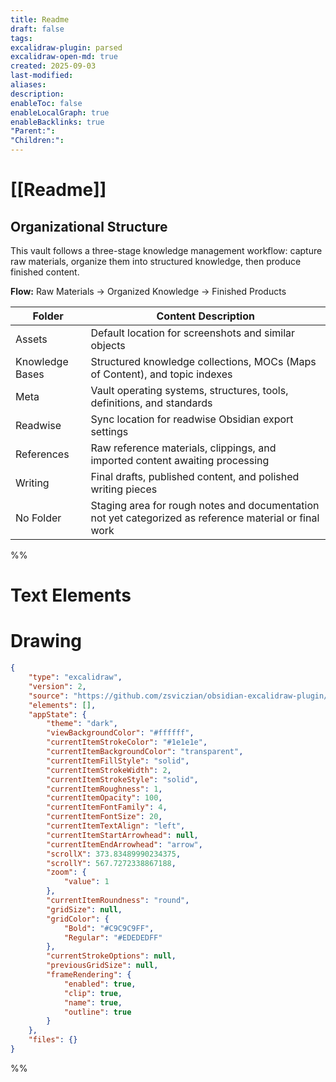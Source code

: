 ```yaml
---
title: Readme
draft: false
tags:
excalidraw-plugin: parsed
excalidraw-open-md: true
created: 2025-09-03
last-modified:
aliases:
description:
enableToc: false
enableLocalGraph: true
enableBacklinks: true
"Parent:":
"Children:":
---
```


# [[Readme]]


## Organizational Structure

This vault follows a three-stage knowledge management workflow: capture raw materials, organize them into structured knowledge, then produce finished content.

**Flow:**
Raw Materials  → Organized Knowledge → Finished Products

| **Folder**      | **Content Description**                                                                                |
| --------------- | ------------------------------------------------------------------------------------------------------ |
| Assets          | Default location for screenshots and similar objects                                                   |
| Knowledge Bases | Structured knowledge collections, MOCs (Maps of Content), and topic indexes                            |
| Meta            | Vault operating systems, structures, tools, definitions, and standards                                 |
| Readwise        | Sync location for readwise Obsidian export settings                                                    |
| References      | Raw reference materials, clippings, and imported content awaiting processing                           |
| Writing         | Final drafts, published content, and polished writing pieces                                           |
| No Folder       | Staging area for rough notes and documentation not yet categorized as reference material or final work |


%%
# Text Elements
# Drawing
```json
{
	"type": "excalidraw",
	"version": 2,
	"source": "https://github.com/zsviczian/obsidian-excalidraw-plugin/releases/tag/2.1.4",
	"elements": [],
	"appState": {
		"theme": "dark",
		"viewBackgroundColor": "#ffffff",
		"currentItemStrokeColor": "#1e1e1e",
		"currentItemBackgroundColor": "transparent",
		"currentItemFillStyle": "solid",
		"currentItemStrokeWidth": 2,
		"currentItemStrokeStyle": "solid",
		"currentItemRoughness": 1,
		"currentItemOpacity": 100,
		"currentItemFontFamily": 4,
		"currentItemFontSize": 20,
		"currentItemTextAlign": "left",
		"currentItemStartArrowhead": null,
		"currentItemEndArrowhead": "arrow",
		"scrollX": 373.83489990234375,
		"scrollY": 567.7272338867188,
		"zoom": {
			"value": 1
		},
		"currentItemRoundness": "round",
		"gridSize": null,
		"gridColor": {
			"Bold": "#C9C9C9FF",
			"Regular": "#EDEDEDFF"
		},
		"currentStrokeOptions": null,
		"previousGridSize": null,
		"frameRendering": {
			"enabled": true,
			"clip": true,
			"name": true,
			"outline": true
		}
	},
	"files": {}
}
```
%%